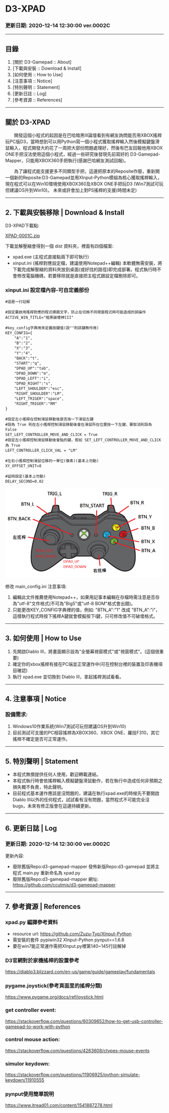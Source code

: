 # D3-XPAD

### 更新日期: 2020-12-14 12:30:00 ver.0002C

-----

## 目錄
1. [關於 D3-Gamepad :: About]
2. [下載與安裝 :: Download & Install]
3. [如何使用 :: How to Use]
4. [注意事項 :: Notice]
5. [特別聲明 :: Statement]
6. [更新日誌 :: Log]
7. [參考資源 :: References]

-----

## 關於 D3-XPAD

　　開發這個小程式的起因是在巴哈暗黑III論壇看到有網友詢問能否用XBOX搖桿玩PC版D3，當時想到可以用Python寫一個小程式獲取搖桿輸入然後模擬鍵盤滑鼠輸入，程式開發大約花了一周把大部份問題處理好，然後有巴友回報他用XBOX ONE手把沒法使用這個小程式，經過一些研究後發現先前寫好的 D3-Gamepad-Mapper，只能用XBOX360手把執行(感謝巴哈網友測試回報)。

　　為了讓程式能支援更多不同類型手把，這邊把原本的Reposite作廢，重新開一個新的Reposite:D3-Gamepad並用XInput-Python模組為核心獲取搖桿輸入，現在程式可以在Win10環境使用XBOX360及XBOX ONE手把玩D3 (Win7測試可玩但建議OS升到Win10)。
未來或許會加上對PS搖桿的支援(時間未定)

-----

## 2. 下載與安裝移除 | Download & Install

D3-XPAD下載點:

[XPAD-0001C.zip](XPAD-0001C.zip)

下載並解壓縮會得到一個 dist 資料夾，裡面有四個檔案:

* xpad.exe (主程式直接點兩下即可執行)
* xinput.ini (搖桿對應設定檔，建議使用Notepad++編輯)
本軟體無需安裝，將下載完成解壓縮的資料夾放到桌面(或好找的路徑)即完成部署。程式執行時不會修改電腦機碼，若要移除就是直接把主程式跟設定檔刪除即可。

### xinput.ini 設定檔內容-可自定義部份

```
#這是一行註解

#設定要啟用搖桿對應的程式標題文字，防止在切換不同視窗程式時可能造成的誤操作
ACTIVE_WIN_TITLE="暗黑破壞神III"

#key_config字典用來定義按鍵值(設""則該鍵無作用)
KEY_CONFIG={
	"A":"1",
	"B":"2",
	"X":"3",
	"Y":"4",
	"BACK":"t",
	"START":"q",
	"DPAD_UP":"tab",
	"DPAD_DOWN":"m",
	"DPAD_LEFT":"i",
	"DPAD_RIGHT":"s",
	"LEFT_SHOULDER":"esc",
	"RIGHT_SHOULDER":"LM",
	"LEFT_TRIGER":"space",
	"RIGHT_TRIGER":"RM"
}

#設定左小搖桿在控制滑鼠移動後是否按一下滑鼠左鍵
#設為 True 則在左小搖桿控制滑鼠移動後會在滑鼠所在位置按一下左鍵，要取消則設為 False
SET_LEFT_CONTROLLER_MOVE_AND_CLICK = True
#設定左小搖桿控制滑鼠移動後會點的鍵，假如 SET_LEFT_CONTROLLER_MOVE_AND_CLICK 為 True
LEFT_CONTROLLER_CLICK_VAL = "LM"

#左右小搖桿控制滑鼠位移的一單位(像素)(基本上勿動)
XY_OFFSET_UNIT=8

#延時設定(基本上勿動)
DELAY_SECOND=0.02

```

![controller-mapping](controller-mapping.png)

修改 main_config.ini 注意事項:
1. 編輯此文件推薦使用Notepad++，如果用記事本編輯在存檔時需注意是否存為"utf-8"文件格式(不可為"Big5"或"utf-8 BOM"格式會出錯)。
2. 只能更改KEY_CONFIG字典裡的值，例如: "BTN_A":"1" 改成 "BTN_A":"i"，這樣執行程式時按下搖桿A鍵就會模擬按下i鍵，只可修改值不可破壞格式。

-----

## 3. 如何使用 | How to Use

1. 先開啟Diablo III，將畫面顯示設為"全螢幕視窗模式"或"視窗模式"。(這個很重要)
2. 確定你的xbox搖桿有接在PC端並正常運作中(可在控制台裡的裝置及印表機項目確認)
3. 執行 xpad.exe 並切換到 Diablo III，拿起搖桿測試看看。

-----

## 4. 注意事項 | Notice

### 設備需求:
1. Windows10作業系統(Win7測試可玩但建議OS升到Win10)
2. 目前測試可支援的PC相容搖桿為XBOX360、XBOX ONE、羅技F310，其它搖桿不確定是否可正常運作。

-----

## 5. 特別聲明 | Statement

* 本程式無償提供任何人使用，歡迎轉載連結。
* 本程式執行時會依搖桿輸入模擬鍵盤滑鼠動作，若在執行中造成任何非預期之損失概不負責，特此聲明。
* 目前程式基本運作應該是沒問題的，建議在執行xpad.exe的時候先不要開啟 Diablo III以外的任何程式，試試看有沒有問題，當然程式不可能完全沒bugs，未來有修正版會在這邊持續更新。

-----

## 6. 更新日誌 | Log

### 更新日期: 2020-12-14 12:30:00 ver.0002C
更新內容:
* 廢除舊版Repo:d3-gamepad-mapper 發佈新版Repo:d3-gamepad 並將主程式 main.py 重新命名為 xpad.py
* 廢除舊版Repo:d3-gamepad-mapper 網址: https://github.com/ccutmis/d3-gamepad-mapper

-----

## 7. 參考資源 | References

### xpad.py 編譯參考資料
* resource url: https://github.com/Zuzu-Typ/XInput-Python
* 需安裝的套件 pypiwin32 XInput-Python pynput==1.6.8
* 要在win7能正常運作需把XInput.py裡第140~145行註解掉

### D3官網對於家機搖桿的設置參考
https://diablo3.blizzard.com/en-us/game/guide/gameplay/fundamentals

### pygame.joystick(參考頁面里的搖桿分類)
https://www.pygame.org/docs/ref/joystick.html

### get controller event:
https://stackoverflow.com/questions/60309652/how-to-get-usb-controller-gamepad-to-work-with-python

### control mouse action:
https://stackoverflow.com/questions/4263608/ctypes-mouse-events

### simulor keydown:
https://stackoverflow.com/questions/11906925/python-simulate-keydown/11910555

### pynput使用簡單說明
https://www.itread01.com/content/1541887278.html

